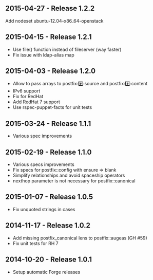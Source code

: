 ## 2015-04-27 - Release 1.2.2

Add nodeset ubuntu-12.04-x86_64-openstack

## 2015-04-15 - Release 1.2.1

- Use file() function instead of fileserver (way faster)
- Fix issue with ldap-alias map

## 2015-04-03 - Release 1.2.0

- Allow to pass arrays to postfix::hash::source and postfix::hash::content
- IPv6 support
- Fix for RedHat
- Add RedHat 7 support
- Use rspec-puppet-facts for unit tests

## 2015-03-24 - Release 1.1.1

- Various spec improvements

## 2015-02-19 - Release 1.1.0

- Various specs improvements
- Fix specs for postfix::config with ensure => blank 
- Simplify relationships and avoid spaceship operators
- nexthop parameter is not necessary for postfix::canonical

## 2015-01-07 - Release 1.0.5

- Fix unquoted strings in cases

## 2014-11-17 - Release 1.0.2

- Add missing postfix_canonical lens to postfix::augeas (GH #59)
- Fix unit tests for RH 7

## 2014-10-20 - Release 1.0.1

- Setup automatic Forge releases
